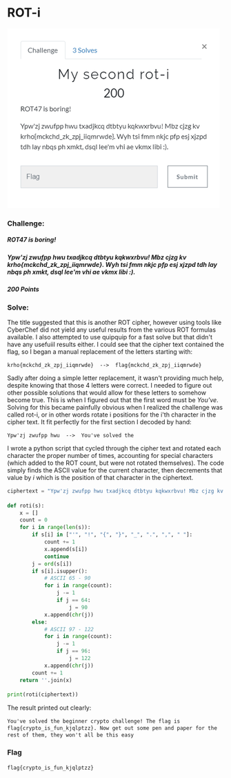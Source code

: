 # ROT-i

![ROt-i Challenge](ROT-i.PNG)

### Challenge:
##### ROT47 is boring!
##### Ypw'zj zwufpp hwu txadjkcq dtbtyu kqkwxrbvu! Mbz cjzg kv krho{mckchd_zk_zpj_iiqmrwde}. Wyh tsi fmm nkjc pfp esj xjzpd tdh lay nbqs ph xmkt, dsql lee'm vhi ae vkmx libi :).
##### 200 Points

### Solve:

The title suggested that this is another ROT cipher, however using tools like CyberChef did not yield any useful results from the various ROT formulas available. I also attempted to use quipquip for a fast solve but that didn't have any usefuiil results either. I could see that the cipher text contained the flag, so I began a manual replacement of the letters starting with:

```
krho{mckchd_zk_zpj_iiqmrwde}  -->  flag{mckchd_zk_zpj_iiqmrwde}
```

Sadly after doing a simple letter replacement, it wasn't providing much help, despite knowing that those 4 letters were correct. I needed to figure out other possible solutions that would allow for these letters to somehow become true. This is when I figured out that the first word must be *You've*. Solving for this became painfully obvious when I realized the challenge was called rot-i, or in other words rotate i positions for the i'th character in the cipher text. It fit perfectly for the first section I decoded by hand:

```
Ypw'zj zwufpp hwu  -->  You've solved the
```
I wrote a python script that cycled through the cipher text and rotated each character the proper number of times, accounting for special characters (which added to the ROT count, but were not rotated themselves). The code simply finds the ASCII value for the current character, then decrements that value by *i* which is the position of that character in the ciphertext.

```python
ciphertext = "Ypw'zj zwufpp hwu txadjkcq dtbtyu kqkwxrbvu! Mbz cjzg kv krho{mckchd_zk_zpj_iiqmrwde}. Wyh tsi fmm nkjc pfp esj xjzpd tdh lay nbqs ph xmkt, dsql lee'm vhi ae vkmx libi"

def roti(s):
    x = []
    count = 0
    for i in range(len(s)):
        if s[i] in ["'", "!", "{", "}", "_", ".", ",", " "]:
            count += 1
            x.append(s[i])
            continue
        j = ord(s[i])
        if s[i].isupper():
            # ASCII 65 - 90
            for i in range(count):
                j -= 1
                if j == 64:
                    j = 90
            x.append(chr(j))
        else:
            # ASCII 97 - 122
            for i in range(count):
                j -= 1
                if j == 96:
                    j = 122
            x.append(chr(j))
        count += 1
    return ''.join(x)

print(roti(ciphertext))
```

The result printed out clearly:
```
You've solved the beginner crypto challenge! The flag is flag{crypto_is_fun_kjqlptzz}. Now get out some pen and paper for the rest of them, they won't all be this easy
```

### Flag

```
flag{crypto_is_fun_kjqlptzz}
```
